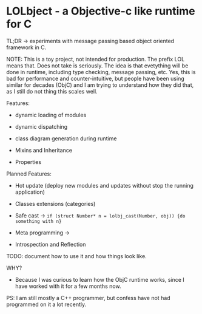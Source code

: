 # LOLbject - a Objective-c like runtime for C

TL;DR -> experiments with message passing based object oriented framework in C.

NOTE: This is a toy project, not intended for production. The prefix LOL means that. Does not take is seriously.
The idea is that evetything will be done in runtime, including type checking, message passing, etc.
Yes, this is bad for performance and counter-intuitive, but people have been using similar for decades (ObjC)
and I am trying to understand how they did that, as I still do not thing this scales well.

Features:

* dynamic loading of modules

* dynamic dispatching

* class diagram generation during runtime

* Mixins and Inheritance

* Properties

Planned Features:
* Hot update (deploy new modules and updates without stop the running application)

* Classes extensions (categories)

* Safe cast -> ```if (struct Number* n = lolbj_cast(Number, obj)) {do something with n}```

* Meta programming -> 

* Introspection and Reflection

TODO: document how to use it and how things look like.

WHY?
* Because I was curious to learn how the ObjC runtime works, since I have worked with it for a few months now.

PS: I am still mostly a C++ programmer, but confess have not had programmed on it a lot recently.
